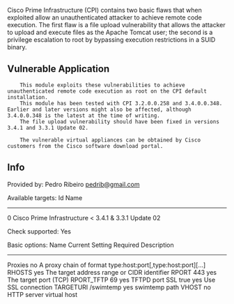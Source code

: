 Cisco Prime Infrastructure (CPI) contains two basic flaws that when exploited allow an unauthenticated attacker to achieve remote code execution. The first flaw is a file upload vulnerability that allows the attacker to upload and execute files as the Apache Tomcat user; the second is a privilege escalation to root by bypassing execution restrictions in a SUID binary.

## Vulnerable Application

        This module exploits these vulnerabilities to achieve unauthenticated remote code execution as root on the CPI default installation.
        This module has been tested with CPI 3.2.0.0.258 and 3.4.0.0.348. Earlier and later versions might also be affected, although 3.4.0.0.348 is the latest at the time of writing.
        The file upload vulnerability should have been fixed in versions 3.4.1 and 3.3.1 Update 02.
        
        The vulnerable virtual appliances can be obtained by Cisco customers from the Cisco software download portal.
       
## Info

Provided by:
  Pedro Ribeiro <pedrib@gmail.com>

Available targets:
  Id  Name
  --  ----
  0   Cisco Prime Infrastructure < 3.4.1 & 3.3.1 Update 02

Check supported:
  Yes

Basic options:
  Name        Current Setting  Required  Description
  ----        ---------------  --------  -----------
  Proxies                      no        A proxy chain of format type:host:port[,type:host:port][...]
  RHOSTS                       yes       The target address range or CIDR identifier
  RPORT       443              yes       The target port (TCP)
  RPORT_TFTP  69               yes       TFTPD port
  SSL         true             yes       Use SSL connection
  TARGETURI   /swimtemp        yes       swimtemp path
  VHOST                        no        HTTP server virtual host
